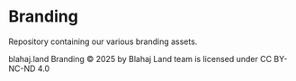# Branding
Repository containing our various branding assets.

blahaj.land Branding © 2025 by Blahaj Land team is licensed under CC BY-NC-ND 4.0 
